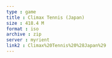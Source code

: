 ```yaml
---
type : game
title : Climax Tennis (Japan)
size : 418.4 M
format : iso
archive : zip
server : myrient
link2 : Climax%20Tennis%20%28Japan%29
---
```

